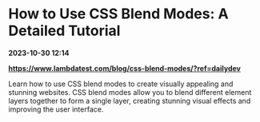 # How to Use CSS Blend Modes: A Detailed Tutorial

**2023-10-30 12:14**

**https://www.lambdatest.com/blog/css-blend-modes/?ref=dailydev**

Learn how to use CSS blend modes to create visually appealing and stunning websites. CSS blend modes allow you to blend different element layers together to form a single layer, creating stunning visual effects and improving the user interface.